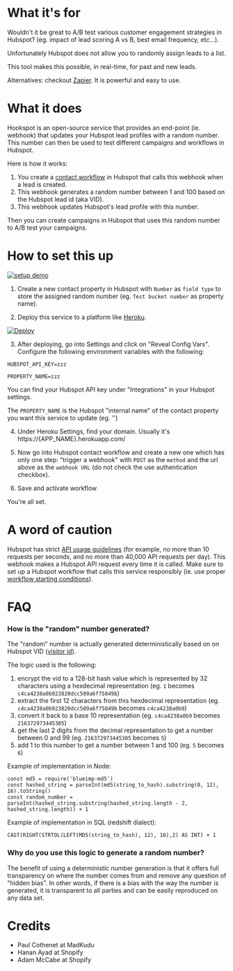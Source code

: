 # What it's for

Wouldn't it be great to A/B test various customer engagement strategies in Hubspot? (eg. impact of lead scoring A vs B, best email frequency, etc...).

Unfortunately Hubspot does not allow you to randomly assign leads to a list.

This tool makes this possible, in real-time, for past and new leads.

Alternatives: checkout [Zapier](https://zapier.com/). It is powerful and easy to use.

# What it does

Hookspot is an open-source service that provides an end-point (ie. webhook) that updates your Hubspot lead profiles with a random number. This number can then be used to test different campaigns and workflows in Hubspot.

Here is how it works:
1. You create a [contact workflow](https://knowledge.hubspot.com/articles/kcs_article/workflows/how-do-i-use-webhooks-with-hubspot-workflows) in Hubspot that calls this webhook when a lead is created.
2. This webhook generates a random number between 1 and 100 based on the Hubspot lead id (aka VID).
3. This webhook updates Hubspot's lead profile with this number.

Then you can create campaigns in Hubspot that uses this random number to A/B test your campaigns.

# How to set this up

[![setup demo](https://img.youtube.com/vi/fUyxs3efiMs/0.jpg)](https://www.youtube.com/watch?v=fUyxs3efiMs)

1. Create a new contact property in Hubspot with `Number` as `field type` to store the assigned random number (eg. `Test bucket number` as property name).

2. Deploy this service to a platform like [Heroku](https://www.heroku.com/).

[![Deploy](https://www.herokucdn.com/deploy/button.svg)](https://heroku.com/deploy)

3. After deploying, go into Settings and click on "Reveal Config Vars". Configure the following environment variables with the following:

```
HUBSPOT_API_KEY=zzz

PROPERTY_NAME=zzz
```

You can find your Hubspot API key under "Integrations" in your Hubspot settings.

The `PROPERTY_NAME` is the Hubspot "internal name" of the contact property you want this service to update (eg. '')

4. Under Heroku Settings, find your domain. Usually it's https://{APP_NAME}.herokuapp.com/

5. Now go into Hubspot contact workflow and create a new one which has only one step: "trigger a webhook" with `POST` as the `method` and the url above as the `webhook URL` (do not check the use authentication checkbox).

6. Save and activate workflow

You're all set.

# A word of caution

Hubspot has strict [API usage guidelines](https://developers.hubspot.com/apps/api_guidelines) (for example, no more than 10 requests per seconds, and no more than 40,000 API requests per day). This webhook makes a Hubspot API request every time it is called. Make sure to set up a Hubspot workflow that calls this service responsibly (ie. use proper [workflow starting conditions](https://developers.hubspot.com/docs/faq/working-within-the-hubspot-api-rate-limits)).

# FAQ

### How is the "random" number generated?
The "random" number is actually generated deterministically based on on Hubspot VID ([visitor id](https://developers.hubspot.com/docs/methods/contacts/get_contact)).

The logic used is the following:
1. encrypt the vid to a 128-bit hash value which is represented by 32 characters using a hexdecimal representation (eg. `1` becomes `c4ca4238a0b923820dcc509a6f75849b`)
2. extract the first 12 characters from this hexdecimal representation (eg. `c4ca4238a0b923820dcc509a6f75849b` becomes `c4ca4238a0b9`)
3. convert it back to a base 10 representation (eg. `c4ca4238a0b9` becomes `216372973445305`)
4. get the last 2 digits from the decimal representation to get a number between 0 and 99 (eg. `216372973445305` becomes `5`)
5. add 1 to this number to get a number between 1 and 100 (eg. `5` becomes `6`)

Example of implementation in Node:
```
const md5 = require('blueimp-md5')
const hashed_string = parseInt(md5(string_to_hash).substring(0, 12), 16).toString()
const random_number = parseInt(hashed_string.substring(hashed_string.length - 2, hashed_string.length)) + 1
```

Example of implementation in SQL (redshift dialect):
```
CAST(RIGHT(STRTOL(LEFT(MD5(string_to_hash), 12), 16),2) AS INT) + 1
```

### Why do you use this logic to generate a random number?
The benefit of using a deterministic number generation is that it offers full transparency on where the number comes from and remove any question of "hidden bias". In other words, if there is a bias with the way the number is generated, it is transparent to all parties and can be easily reproduced on any data set.

# Credits
- Paul Cothenet at MadKudu
- Hanan Ayad at Shopify
- Adam McCabe at Shopify
